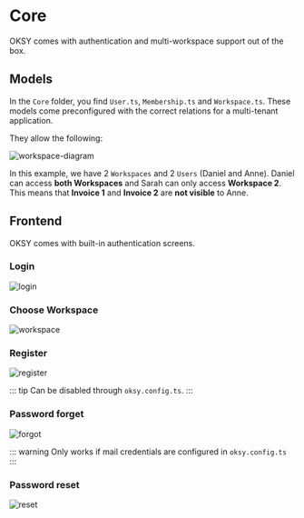 # Core

OKSY comes with authentication and multi-workspace support out of the box.

## Models

In the `Core` folder, you find `User.ts`, `Membership.ts` and `Workspace.ts`.
These models come preconfigured with the correct relations for a multi-tenant application.

They allow the following:

![workspace-diagram](/workspace-diagram.jpg)

In this example, we have 2 `Workspaces` and 2 `Users` (Daniel and Anne). Daniel can access **both Workspaces** and Sarah can only access **Workspace 2**. This means that **Invoice 1** and **Invoice 2** are **not visible** to Anne.

## Frontend

OKSY comes with built-in authentication screens.

### Login

![login](/auth/login.png)

### Choose Workspace

![workspace](/auth/workspace.png)

### Register

![register](/auth/register.png)

::: tip
Can be disabled through `oksy.config.ts`.
:::

### Password forget

![forgot](/auth/forgot.png)

::: warning
Only works if mail credentials are configured in `oksy.config.ts`
:::

### Password reset

![reset](/auth/reset.png)